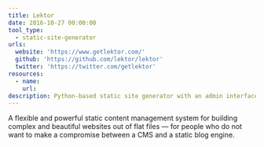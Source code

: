 ```yaml
---
title: Lektor
date: 2016-10-27 00:00:00
tool_type:
  - static-site-generator
urls:
  website: 'https://www.getlektor.com/'
  github: 'https://github.com/lektor/lektor'
  twitter: 'https://twitter.com/getlektor'
resources:
  - name:
    url:
description: Python-based static site generator with an admin interface.
---
```



A flexible and powerful static content management system for building complex and beautiful websites out of flat files — for people who do not want to make a compromise between a CMS and a static blog engine.

